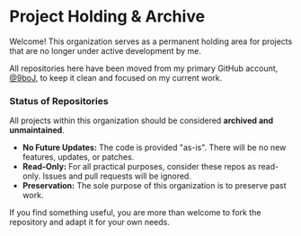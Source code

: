 # Project Holding & Archive

Welcome! This organization serves as a permanent holding area for projects that are no longer under active development by me.

All repositories here have been moved from my primary GitHub account, [@9boJ](https://github.com/9boJ), to keep it clean and focused on my current work.

### Status of Repositories

All projects within this organization should be considered **archived and unmaintained**.

* **No Future Updates:** The code is provided "as-is". There will be no new features, updates, or patches.
* **Read-Only:** For all practical purposes, consider these repos as read-only. Issues and pull requests will be ignored.
* **Preservation:** The sole purpose of this organization is to preserve past work.

If you find something useful, you are more than welcome to fork the repository and adapt it for your own needs.
